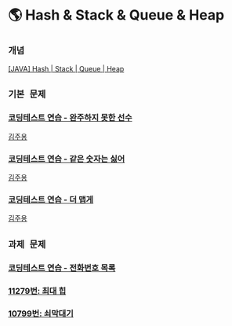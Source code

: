 # 🌎 Hash & Stack & Queue & Heap

## `개념`

[[JAVA] Hash | Stack | Queue | Heap](https://www.notion.so/JAVA-Hash-Stack-Queue-Heap-3397afceff3942418f5f2b2bba5e9a49)

## `기본 문제`

### [코딩테스트 연습 - 완주하지 못한 선수](https://school.programmers.co.kr/learn/courses/30/lessons/42576)

[김주용](https://github.com/Algorithm-Study-Java-SSAFY/Algorithm/blob/main/%EA%B9%80%EC%A3%BC%EC%9A%A9/%ED%95%B4%EC%8B%9C/%EC%99%84%EC%A3%BC%ED%95%98%EC%A7%80%EB%AA%BB%ED%95%9C%EC%84%A0%EC%88%98.java)

### [코딩테스트 연습 - 같은 숫자는 싫어](https://school.programmers.co.kr/learn/courses/30/lessons/12906)

[김주용](https://github.com/Algorithm-Study-Java-SSAFY/Algorithm/blob/main/%EA%B9%80%EC%A3%BC%EC%9A%A9/%EC%8A%A4%ED%83%9D/%EA%B0%99%EC%9D%80%EC%88%AB%EC%9E%90%EB%8A%94%EC%8B%AB%EC%96%B4.java)

### [코딩테스트 연습 - 더 맵게](https://school.programmers.co.kr/learn/courses/30/lessons/42626)
[김주용](https://github.com/Algorithm-Study-Java-SSAFY/Algorithm/blob/main/%EA%B9%80%EC%A3%BC%EC%9A%A9/%ED%9E%99/%EB%8D%94%EB%A7%B5%EA%B2%8C.java)

## `과제 문제`

### [코딩테스트 연습 - 전화번호 목록](https://school.programmers.co.kr/learn/courses/30/lessons/42577)

### [11279번: 최대 힙](https://www.acmicpc.net/problem/11279)

### [10799번: 쇠막대기](https://www.acmicpc.net/problem/10799)
